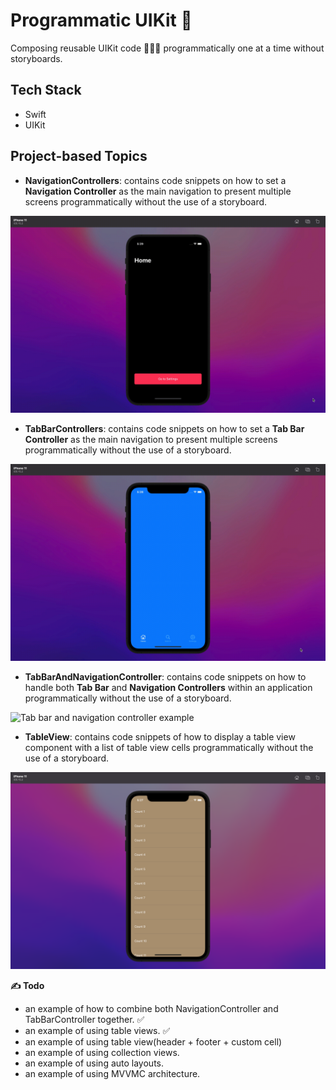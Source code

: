 # Programmatic UIKit 📲

Composing reusable UIKit code 👨🏽‍💻 programmatically one at a time without storyboards.

## Tech Stack
- Swift 
- UIKit

## Project-based Topics

- **NavigationControllers**: contains code snippets on how to set a **Navigation Controller** as the main navigation to present multiple screens programmatically without the use of a storyboard.

![Tab bar and navigation controller example](./screenshots/NavigationController.gif)

- **TabBarControllers**: contains code snippets on how to set a **Tab Bar Controller** as the main navigation to present multiple screens programmatically without the use of a storyboard.

![Tab bar and navigation controller example](./screenshots/TabBarController.gif)

- **TabBarAndNavigationController**: contains code snippets on how to handle both **Tab Bar** and **Navigation Controllers** within an application programmatically without the use of a storyboard.

![Tab bar and navigation controller example](./screenshots/TabBarAndNavigationControllers.gif)

- **TableView**: contains code snippets of how to display a table view component with a list of table view cells programmatically without the use of a storyboard.

![TableView example](./screenshots/TableView.png)


**✍️ Todo**
- an example of how to combine both NavigationController and TabBarController together. ✅
- an example of using table views. ✅
- an example of using table view(header + footer + custom cell)
- an example of using collection views.
- an example of using auto layouts.
- an example of using MVVMC architecture.